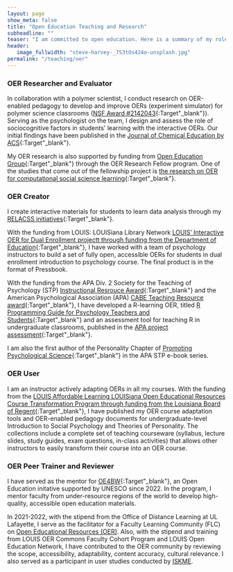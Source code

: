 ```yaml
---
layout: page
show_meta: false
title: "Open Education Teaching and Research"
subheadline: ""
teaser: "I am committed to open education. Here is a summary of my roles in open education resources (OER) with links to access my products."
header:
   image_fullwidth: "steve-harvey-_7S3tOs424o-unsplash.jpg"
permalink: "/teaching/oer"
---
```



### OER Researcher and Evaluator
In collaboration wtih a polymer scientist, I conduct research on OER-enabled pedagogy to develop and improve OERs (experiment simulator) for polymer science classrooms ([NSF Award #2142043](https://www.nsf.gov/awardsearch/showAward?AWD_ID=2142043){:Target"_blank"}). Serving as the psychologist on the team, I design and assess the role of sociocognitive factors in students' learning with the interactive OERs. Our initial findings have been published in the [Journal of Chemical Education by ACS](https://pubs.acs.org/doi/10.1021/acs.jchemed.2c01250){:Target"_blank"}.

My OER research is also supported by funding from [Open Education Group](https://openedgroup.org/fellows/){:Target"_blank"} through the OER Research Fellow program. One of the studies that come out of the fellowship project is [the research on OER for computational social science learning](https://www.frontiersin.org/journals/education/articles/10.3389/feduc.2023.1130865/full){:Target"_blank"}. 

### OER Creator
I create interactive materials for students to learn data analysis through my [RELACSS initiatives](https://manyu26.github.io/daisolab/teaching/relacss){:Target"_blank"}.

With the funding from LOUIS: LOUISiana Library Network [LOUIS’ Interactive OER for Dual Enrollment projectt through funding from the Department of Education](https://louislibraries.org/initiatives/affordable-learning/dual-enrollment/interactive-oer){:Target"_blank"}, I have worked with a team of psychology instructors to build a set of fully open, accessible OERs for students in dual enrollment introduction to psychology course. The final product is in the format of Pressbook. 

With the funding from the APA Div. 2 Society for the Teaching of Psychology (STP) [Instructional Resrouce Award](https://teachpsych.org/page-1610199){:Target"_blank"} and the American Psychological Association (APA) [CABE Teaching Resource award](https://www.apa.org/about/awards/ptcc-teaching-resources?tab=4){:Target"_blank"}, I have developed a R-learning OER, titled [R Programming Guide for Psychology Teachers and Students](https://louis.oercommons.org/courseware/lesson/1310/overview){:Target"_blank"} and an assessment tool for teaching R in undergraduate classrooms, published in the [APA project assessment](https://pass.apa.org/){:Target"_blank"}. 

I am also the first author of the Personality Chapter of [Promoting Psychological Science](http://teachpsych.org/ebooks/promotingpsychscience){:Target"_blank"} in the APA STP e-book series.

### OER User
I am an instructor actively adapting OERs in all my courses. With the funding from the [LOUIS Affordable Learning LOUISiana Open Educational Resources Course Transformation Program through funding from the Louisiana Board of Regent](https://louislibraries.org/initiatives/affordable-learning/course-transformation){:Target"_blank"}, I have published my OER course adaptation tools and OER-enabled pedagogy documents for undergraduate-level Introduction to Social Psychology and Theories of Personality. The collections include a complete set of teaching courseware (syllabus, lecture slides, study guides, exam questions, in-class activities) that allows other instructors to easily transform their course into an OER course. 

### OER Peer Trainer and Reviewer
I have served as the mentor for [OE4BW](https://oe4bw.org/){:Target"_blank"}, an Open Education initative supported by UNESCO since 2022. In the program, I mentor faculty from under-resource regions of the world to develop high-quality, accessible open education materials. 

In 2021-2022, with the stipend from the Office of Distance Learning at UL Lafayette, I serve as the facilitator for a Faculty Learning Community (FLC) on [Open Educational Resources (OER)](https://louisiana.edu/distancelearning/news/inaugural-flcs-yield-results). Also, with the stipend and training from LOUIS OER Commons Faculty Cohort Program and LOUIS Open Education Network, I have contributed to the OER community by reviewing the scope, accessibility, adaptability, content accuracy, cultural relevance. I also served as a participant in user studies conducted by [ISKME](https://www.iskme.org/).

[](https://louis.oercommons.org/courseware/lesson/1216/overview)
[](%https://louis.oercommons.org/courseware/lesson/1225/overview)
